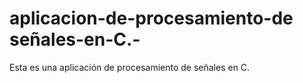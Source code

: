 # aplicacion-de-procesamiento-de señales-en-C.-
Esta es  una aplicación de procesamiento de señales en C. 
